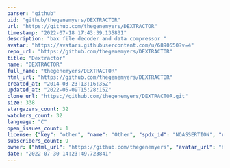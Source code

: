 ```yaml
---
parser: "github"
uid: "github/thegenemyers/DEXTRACTOR"
url: "https://github.com/thegenemyers/DEXTRACTOR"
timestamp: "2022-07-18 17:43:39.135831"
description: "bax file decoder and data compressor."
avatar: "https://avatars.githubusercontent.com/u/6890550?v=4"
repo_url: "https://github.com/thegenemyers/DEXTRACTOR"
title: "Dextractor"
name: "DEXTRACTOR"
full_name: "thegenemyers/DEXTRACTOR"
html_url: "https://github.com/thegenemyers/DEXTRACTOR"
created_at: "2014-03-23T13:16:35Z"
updated_at: "2022-05-09T15:28:15Z"
clone_url: "https://github.com/thegenemyers/DEXTRACTOR.git"
size: 338
stargazers_count: 32
watchers_count: 32
language: "C"
open_issues_count: 1
license: {"key": "other", "name": "Other", "spdx_id": "NOASSERTION", "url": null, "node_id": "MDc6TGljZW5zZTA="}
subscribers_count: 9
owner: {"html_url": "https://github.com/thegenemyers", "avatar_url": "https://avatars.githubusercontent.com/u/6890550?v=4", "login": "thegenemyers", "type": "User"}
date: "2022-07-30 14:23:49.723841"
---
```

